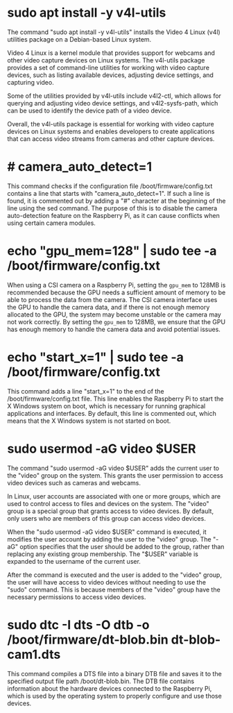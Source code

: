 # sudo apt install -y v4l-utils
The command "sudo apt install -y v4l-utils" installs the Video 4 Linux (v4l) utilities package on a Debian-based Linux system.

Video 4 Linux is a kernel module that provides support for webcams and other video capture devices on Linux systems. The v4l-utils package provides a set of command-line utilities for working with video capture devices, such as listing available devices, adjusting device settings, and capturing video.

Some of the utilities provided by v4l-utils include v4l2-ctl, which allows for querying and adjusting video device settings, and v4l2-sysfs-path, which can be used to identify the device path of a video device.

Overall, the v4l-utils package is essential for working with video capture devices on Linux systems and enables developers to create applications that can access video streams from cameras and other capture devices.

# # camera_auto_detect=1
This command checks if the configuration file /boot/firmware/config.txt contains a line that starts with "camera_auto_detect=1". If such a line is found, it is commented out by adding a "#" character at the beginning of the line using the sed command. The purpose of this is to disable the camera auto-detection feature on the Raspberry Pi, as it can cause conflicts when using certain camera modules.

# echo "gpu_mem=128" | sudo tee -a /boot/firmware/config.txt
When using a CSI camera on a Raspberry Pi, setting the `gpu_mem` to 128MB is recommended because the GPU needs a sufficient amount of memory to be able to process the data from the camera. The CSI camera interface uses the GPU to handle the camera data, and if there is not enough memory allocated to the GPU, the system may become unstable or the camera may not work correctly. By setting the `gpu_mem` to 128MB, we ensure that the GPU has enough memory to handle the camera data and avoid potential issues.

# echo "start_x=1" | sudo tee -a /boot/firmware/config.txt
This command adds a line "start_x=1" to the end of the /boot/firmware/config.txt file. This line enables the Raspberry Pi to start the X Windows system on boot, which is necessary for running graphical applications and interfaces. By default, this line is commented out, which means that the X Windows system is not started on boot.

# sudo usermod -aG video $USER
The command "sudo usermod -aG video $USER" adds the current user to the "video" group on the system. This grants the user permission to access video devices such as cameras and webcams.

In Linux, user accounts are associated with one or more groups, which are used to control access to files and devices on the system. The "video" group is a special group that grants access to video devices. By default, only users who are members of this group can access video devices.

When the "sudo usermod -aG video $USER" command is executed, it modifies the user account by adding the user to the "video" group. The "-aG" option specifies that the user should be added to the group, rather than replacing any existing group membership. The "$USER" variable is expanded to the username of the current user.

After the command is executed and the user is added to the "video" group, the user will have access to video devices without needing to use the "sudo" command. This is because members of the "video" group have the necessary permissions to access video devices.
# sudo dtc -I dts -O dtb -o /boot/firmware/dt-blob.bin dt-blob-cam1.dts
This command compiles a DTS file into a binary DTB file and saves it to the specified output file path /boot/dt-blob.bin. The DTB file contains information about the hardware devices connected to the Raspberry Pi, which is used by the operating system to properly configure and use those devices.
